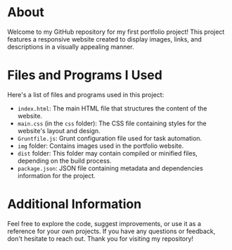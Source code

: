 # About
Welcome to my GitHub repository for my first portfolio project! This project features a responsive website created to display images, links, and descriptions in a visually appealing manner.

# Files and Programs I Used
Here's a list of files and programs used in this project:
- `index.html`: The main HTML file that structures the content of the website.
- `main.css` (in the `css` folder): The CSS file containing styles for the website's layout and design.
- `Gruntfile.js`: Grunt configuration file used for task automation.
- `img` folder: Contains images used in the portfolio website.
- `dist` folder: This folder may contain compiled or minified files, depending on the build process.
- `package.json`: JSON file containing metadata and dependencies information for the project.

# Additional Information
Feel free to explore the code, suggest improvements, or use it as a reference for your own projects. If you have any questions or feedback, don't hesitate to reach out. Thank you for visiting my repository!
